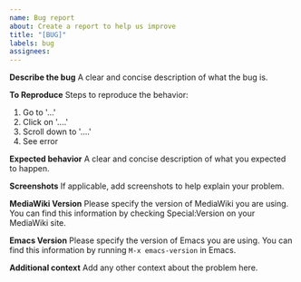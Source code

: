 ```yaml
---
name: Bug report
about: Create a report to help us improve
title: "[BUG]"
labels: bug
assignees: 
---
```


**Describe the bug**
A clear and concise description of what the bug is.

**To Reproduce**
Steps to reproduce the behavior:
1. Go to '...'
2. Click on '....'
3. Scroll down to '....'
4. See error

**Expected behavior**
A clear and concise description of what you expected to happen.

**Screenshots**
If applicable, add screenshots to help explain your problem.

**MediaWiki Version**
Please specify the version of MediaWiki you are using. You can find this information by checking Special:Version on your MediaWiki site.

**Emacs Version**
Please specify the version of Emacs you are using. You can find this information by running `M-x emacs-version` in Emacs.

**Additional context**
Add any other context about the problem here.
